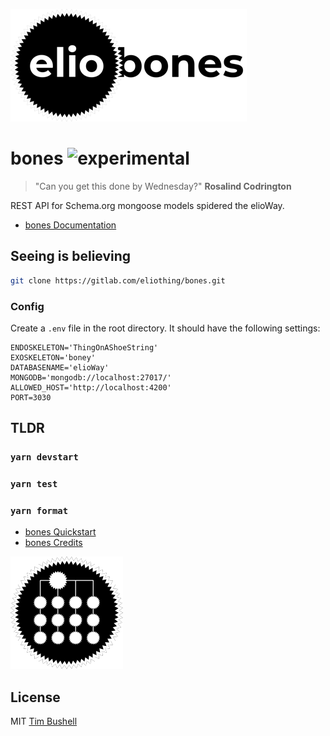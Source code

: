 ![](elio-bones-logo.png)

# bones ![experimental](https://elioway.gitlab.io/static/experimental.png "experimental")

> "Can you get this done by Wednesday?" **Rosalind Codrington**

REST API for Schema.org mongoose models spidered the elioWay.

- [bones Documentation](https://elioway.gitlab.io/eliothing/bones)

## Seeing is believing

```bash
git clone https://gitlab.com/eliothing/bones.git
```

### Config

Create a `.env` file in the root directory. It should have the following settings:

```
ENDOSKELETON='ThingOnAShoeString'
EXOSKELETON='boney'
DATABASENAME='elioWay'
MONGODB='mongodb://localhost:27017/'
ALLOWED_HOST='http://localhost:4200'
PORT=3030
```

## TLDR

### `yarn devstart`

### `yarn test`

### `yarn format`

- [bones Quickstart](https://elioway.gitlab.io/eliothing/bones/quickstart.html)
- [bones Credits](https://elioway.gitlab.io/eliothing/bones/credits.html)

![](apple-touch-icon.png)

## License

MIT [Tim Bushell](mailto:tcbushell@gmail.com)

